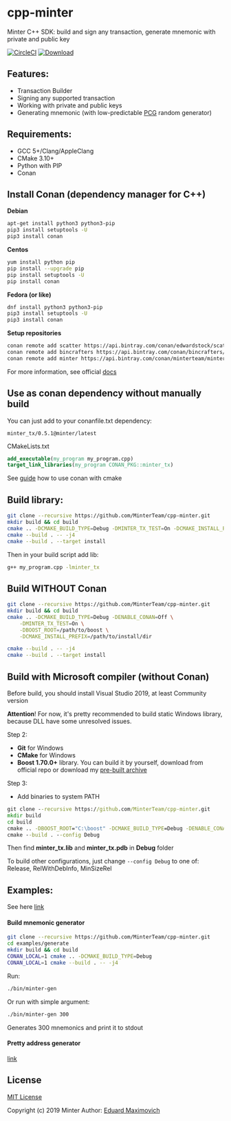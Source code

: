 # cpp-minter
Minter C++ SDK: build and sign any transaction, generate mnemonic with private and public key

[![CircleCI](https://circleci.com/gh/MinterTeam/cpp-minter/tree/master.svg?style=svg)](https://circleci.com/gh/MinterTeam/cpp-minter/tree/master)
[![Download](https://api.bintray.com/packages/minterteam/minter/minter_tx%3Aminter/images/download.svg) ](https://bintray.com/minterteam/minter/minter_tx%3Aminter/_latestVersion)

## Features:
 * Transaction Builder
 * Signing any supported transaction
 * Working with private and public keys
 * Generating mnemonic (with low-predictable [PCG](http://www.pcg-random.org/) random generator)

## Requirements:
 * GCC 5+/Clang/AppleClang
 * CMake 3.10+
 * Python with PIP
 * Conan
 
## Install Conan (dependency manager for C++)

**Debian**
```bash
apt-get install python3 python3-pip
pip3 install setuptools -U
pip3 install conan
```

**Centos**
```bash
yum install python pip
pip install --upgrade pip
pip install setuptools -U
pip install conan
```

**Fedora (or like)**
```bash
dnf install python3 python3-pip
pip3 install setuptools -U
pip3 install conan
```

**Setup repositories**

```bash
conan remote add scatter https://api.bintray.com/conan/edwardstock/scatter
conan remote add bincrafters https://api.bintray.com/conan/bincrafters/public-conan
conan remote add minter https://api.bintray.com/conan/minterteam/minter
```

For more information, see official [docs](https://docs.conan.io/en/latest/getting_started.html)

## Use as conan dependency without manually build
You can just add to your conanfile.txt dependency:

`minter_tx/0.5.1@minter/latest`

CMakeLists.txt
```cmake
add_executable(my_program my_program.cpp)
target_link_libraries(my_program CONAN_PKG::minter_tx)
```

See [guide](https://docs.conan.io/en/latest/howtos/cmake_launch.html) how to use conan with cmake

## Build library:
```bash
git clone --recursive https://github.com/MinterTeam/cpp-minter.git
mkdir build && cd build
cmake .. -DCMAKE_BUILD_TYPE=Debug -DMINTER_TX_TEST=On -DCMAKE_INSTALL_PREFIX=/usr
cmake --build . -- -j4
cmake --build . --target install
```

Then in your build script add lib:
```bash
g++ my_program.cpp -lminter_tx
```

## Build WITHOUT Conan
```bash
git clone --recursive https://github.com/MinterTeam/cpp-minter.git
mkdir build && cd build
cmake .. -DCMAKE_BUILD_TYPE=Debug -DENABLE_CONAN=Off \
    -DMINTER_TX_TEST=On \
    -DBOOST_ROOT=/path/to/boost \
    -DCMAKE_INSTALL_PREFIX=/path/to/install/dir

cmake --build . -- -j4
cmake --build . --target install
```

## Build with Microsoft compiler (without Conan)
Before build, you should install Visual Studio 2019, at least Community version

**Attention**! For now, it's pretty recommended to build static Windows library, because DLL have some unresolved issues.

Step 2:
- **Git** for Windows
- **CMake** for Windows
- **Boost 1.70.0+** library. You can build it by yourself, download from official repo or download my [pre-built archive](https://drive.google.com/file/d/1u8bXeNayY_9ARtsqQKgLqqxRV0BPhrCf/view?usp=sharing)

Step 3:
- Add binaries to system PATH

```cmd
git clone --recursive https://github.com/MinterTeam/cpp-minter.git
mkdir build
cd build
cmake .. -DBOOST_ROOT="C:\boost" -DCMAKE_BUILD_TYPE=Debug -DENABLE_CONAN=Off -DENABLE_SHARED=Off
cmake --build . --config Debug
```
Then find **minter_tx.lib** and **minter_tx.pdb** in **Debug** folder

To build other configurations, just change `--config Debug` to one of: Release, RelWithDebInfo, MinSizeRel

## Examples:
See here [link](examples)

#### Build mnemonic generator
```bash
git clone --recursive https://github.com/MinterTeam/cpp-minter.git
cd examples/generate
mkdir build && cd build
CONAN_LOCAL=1 cmake .. -DCMAKE_BUILD_TYPE=Debug
CONAN_LOCAL=1 cmake --build . -- -j4
```

Run:
```bash
./bin/minter-gen
```

Or run with simple argument:
```bash
./bin/minter-gen 300
```
Generates 300 mnemonics and print it to stdout

#### Pretty address generator
[link](examples/minter-pretty/README.md)

## License
[MIT License](LICENSE)

Copyright (c) 2019 Minter
Author: [Eduard Maximovich](https://github.com/edwardstock)

